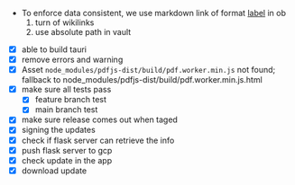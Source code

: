 - To enforce data consistent, we use markdown link of format [label](path/to/file.md#^block-id) in ob
  1. turn of wikilinks
  2. use absolute path in vault
- [x] able to build tauri
- [x] remove errors and warning
- [x] Asset `node_modules/pdfjs-dist/build/pdf.worker.min.js` not found; fallback to node_modules/pdfjs-dist/build/pdf.worker.min.js.html
- [x] make sure all tests pass
  - [x] feature branch test
  - [x] main branch test
- [x] make sure release comes out when taged
- [x] signing the updates
- [x] check if flask server can retrieve the info
- [x] push flask server to gcp
- [x] check update in the app
- [x] download update
